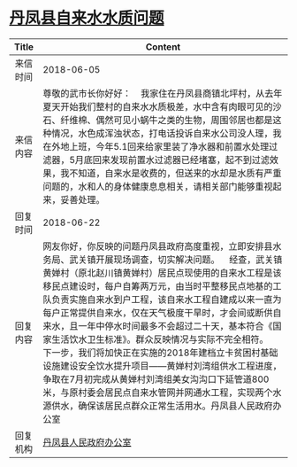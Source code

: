 # <a href="http://www.shangluo.gov.cn/zmhd/ldxxxx.jsp?urltype=leadermail.LeaderMailContentUrl&wbtreeid=1112&leadermailid=4745">丹凤县自来水水质问题</a>
| Title |                                                                                                                                                                                 Content                                                                                                                                                                                  |
|:-----:|--------------------------------------------------------------------------------------------------------------------------------------------------------------------------------------------------------------------------------------------------------------------------------------------------------------------------------------------------------------------------|
| 来信时间  | 2018-06-05                                                                                                                                                                                                                                                                                                                                                               |
| 来信内容  | 尊敬的武市长你好好：    我家住在丹凤县商镇北坪村，从去年夏天开始我们整村的自来水水质极差，水中含有肉眼可见的沙石、纤维棉、偶然可见小蜗牛之类的生物，周围邻居也都是这种情况，水色成浑浊状态，打电话投诉自来水公司没人理，我在外地上班，今年5.1回来给家里装了净水器和前置水处理过滤器，5月底回来发现前置水过滤器已经堵塞，起不到过滤效果，我不知道，自来水是收费的，但送来的水却是水质有严重问题的，水和人的身体健康息息相关，请相关部门能够重视起来，妥善处理。                                                                                                                                      |
| 回复时间  | 2018-06-22                                                                                                                                                                                                                                                                                                                                                               |
| 回复内容  | 网友你好，你反映的问题丹凤县政府高度重视，立即安排县水务局、武关镇开展现场调查，切实解决问题。    经查，武关镇黄婵村（原北赵川镇黄婵村）居民点现使用的自来水工程是该移民点建设时，每户自筹两万元，由当时平整移民点地基的工队负责实施自来水到户工程，该自来水工程自建成以来一直为每户正常提供自来水，仅在天气极度干旱时，才会间或断供自来水，且一年中停水时间最多不会超过二十天，基本符合《国家生活饮水卫生标准》。群众反映情况与实际不完全相符。    下一步，我们将加快正在实施的2018年建档立卡贫困村基础设施建设安全饮水提升项目——黄婵村刘湾组供水工程进度，争取在7月初完成从黄婵村刘湾组美女沟沟口下延管道800米，与原村委会居民点自来水管网并网通水工程，实现两个水源供水，确保该居民点群众正常生活用水。丹凤县人民政府办公室 |
| 回复机构  | <a href="../../categories/agencies/丹凤县人民政府办公室.md">丹凤县人民政府办公室</a>                                                                                                                                                                                                                                                                                                           |